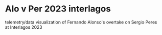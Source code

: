 # Alo v Per 2023 interlagos
 telemetry/data visualization of Fernando Alonso's overtake on Sergio Peres at Interlagos 2023

